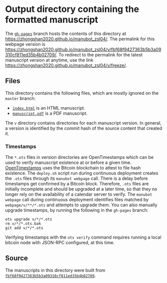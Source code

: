 # Output directory containing the formatted manuscript

The [`gh-pages`](https://github.com/zhongshan2020/manubot_zsl04/tree/gh-pages) branch hosts the contents of this directory at <https://zhongshan2020.github.io/manubot_zsl04/>.
The permalink for this webpage version is <https://zhongshan2020.github.io/manubot_zsl04/v/fbf68f9427363b5b3a09310cf811ed35b4b02709/>.
To redirect to the permalink for the latest manuscript version at anytime, use the link <https://zhongshan2020.github.io/manubot_zsl04/v/freeze/>.

## Files

This directory contains the following files, which are mostly ignored on the `master` branch:

+ [`index.html`](index.html) is an HTML manuscript.
+ [`manuscript.pdf`](manuscript.pdf) is a PDF manuscript.

The `v` directory contains directories for each manuscript version.
In general, a version is identified by the commit hash of the source content that created it.

### Timestamps

The `*.ots` files in version directories are OpenTimestamps which can be used to verify manuscript existence at or before a given time.
[OpenTimestamps](https://opentimestamps.org/) uses the Bitcoin blockchain to attest to file hash existence.
The `deploy.sh` script run during continuous deployment creates the `.ots` files through its `manubot webpage` call.
There is a delay before timestamps get confirmed by a Bitcoin block.
Therefore, `.ots` files are initially incomplete and should be upgraded at a later time, so that they no longer rely on the availability of a calendar server to verify.
The `manubot webpage` call during continuous deployment identifies files matched by `webpage/v/**/*.ots` and attempts to upgrade them.
You can also manually upgrade timestamps, by running the following in the `gh-pages` branch:

```shell
ots upgrade v/*/*.ots
rm v/*/*.ots.bak
git add v/*/*.ots
```

Verifying timestamps with the `ots verify` command requires running a local bitcoin node with JSON-RPC configured, at this time.

## Source

The manuscripts in this directory were built from
[`fbf68f9427363b5b3a09310cf811ed35b4b02709`](https://github.com/zhongshan2020/manubot_zsl04/commit/fbf68f9427363b5b3a09310cf811ed35b4b02709).
